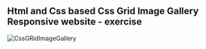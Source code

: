 Html and Css based Css Grid Image Gallery Responsive website - exercise
---

![CssGRidImageGallery](https://github.com/r4nd3l/CssGRidImageGallery/blob/master/img/sample_1.gif)
